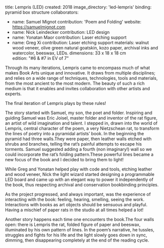 title: Lempris (LED)
created: 2018
image_directory: 'led-lempris'
binding: pyramid box structure
collaborators: 
- name: Samuel Mignot
  contribution: 'Poem and Folding' 
  website: https://samuelmignot.com
- name: Nick Leindecker
  contribution: LED design
- name: Yonatan Maor
  contribution: Laser etching support
- name: Greg Xi
  contribution: Laser etching support
materials: walnut wood veneer, olive green natural goatskin, kozo paper, archival inks and watercolor, beeswax, LEDs.
dimensions: 33 x 18 x 18 cm  
edition: "#6 & #7 in EV of 7"

Through its many iterations, Lempris came to encompass much of what makes Book Arts unique and innovative. It draws from multiple disciplines; and relies on a wide range of techniques, technologies, tools and materials, from the most ancient to the most modern. The beauty of such a rich medium is that it enables and invites collaboration with other artists and experts.

The final iteration of Lempris plays by these rules!

The story started with Samuel, my son, the poet and folder. Inspiring and guiding Samuel was Eric Joisel, master folder and inventor of the rat figure, an artist of wild imagination and talent. I stepped in, drawn into the world of Lempris, central character of the poem, a very Nietzschean rat, to transform the lines of poetry into a pyramidal artists’ book. In the beginning the pyramid had three walls.They were paper, then leather walls etched with shrubs and branches, telling the rat’s painful attempts to escape his torments. Samuel suggested adding a fourth (non imaginary!) wall so we could incorporate the rat’s folding pattern.These powerful lines became a new focus of the book and I decided to bring them to light!

While Greg and Yonatan helped play with code and tools, etching leather and wood veneer, Nick the light wizard started designing a programmable LED board and came up with an elegant way to power it independently of the book, thus respecting archival and conservation bookbinding principles.

As the project progressed, and always important, was the experience of interacting with the book: feeling, hearing, smelling, seeing the work. Interactions with books as art objects should be sensuous and playful. Having a mischief of paper rats in the studio at all times helped a lot!

Another story happens each time one encounters the book.The four walls open: there is Lempris the rat, folded figure of paper and beeswax, illuminated by his own pattern of lines. In the poem’s narrative, he tussles, struggles and fights for his life and the light slowly goes down in sync, dimming, then disappearing completely at the end of the reading cycle.
